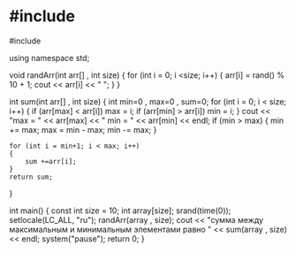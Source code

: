 # #include <iostream>
#include <ctime>

using namespace std;

void randArr(int arr[] , int size)
{
	for (int i = 0; i <size; i++)
	{
		arr[i] = rand() % 10 + 1;
		cout << arr[i] << " ";
	}
}

int sum(int arr[] , int size)
{
	int min=0 , max=0 , sum=0;
	for (int i = 0; i < size; i++)
	{
		if (arr[max] < arr[i]) max = i;
		if (arr[min] > arr[i]) min = i;
	}
	cout << "max = " << arr[max] << " min = " << arr[min] << endl;
	if (min > max)
	{
		min += max;
		max = min - max;
		min -= max;
	}
	
	for (int i = min+1; i < max; i++)
	{
		sum +=arr[i];
	}
	return sum;
}

int main()
{
	const int size = 10;
	int array[size];
	srand(time(0));
	setlocale(LC_ALL, "ru");
	randArr(array , size);
	cout << "сумма между максимальным и минимальным элементами равно " << sum(array , size) << endl;
	system("pause");
	return 0;
}

